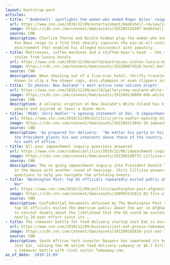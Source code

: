 ```yaml
---
layout: bootstrap-post
articles:
- title: "'Bombshell' spotlights the women who ended Roger Ailes' reign"
  url: https://www.cnn.com/2019/12/09/entertainment/bombshell-review/index.html
  image: https://cdn.cnn.com/cnnnext/dam/assets/191205143407-bombshell-charlize-theron-super-tease.jpg
  source: CNN
  description: Charlize Theron and Nicole Kidman play the women who ended Roger Ailes'
    Fox News reign in a film that sharply captures the win-at-all-costs corporate
    environment that enabled his alleged misconduct with impunity.
- title: Mattresses, coffee machines and a stuffed boar's head -- the surprising things
    stolen from luxury hotels
  url: https://www.cnn.com/2019/12/09/world/mattresses-stolen-luxury-hotels-intl-scli/index.html
  image: https://cdn.cnn.com/cnnnext/dam/assets/191209074326-hotel-mattress-restricted-super-tease.jpg
  source: CNN
  description: When checking out of a five-star hotel, thrifty travelers have been
    known to slip a few shower caps, mini-shampoos or even slippers into their suitcases.
- title: 'In photos: New Zealand''s most active cone volcano erupts'
  url: https://www.cnn.com/2019/12/09/world/gallery/new-zealand-white-island-volcano-eruption-intl/index.html
  image: https://cdn.cnn.com/cnnnext/dam/assets/191209130809-04b-white-island-volcano-eruption-1209-super-tease.jpg
  source: CNN
  description: A volcanic eruption on New Zealand's White Island has killed several
    people and injured at least a dozen more.
- title: 'READ: Jerry Nadler''s opening statement at Dec. 9 impeachment hearing'
  url: https://www.cnn.com/2019/12/09/politics/jerry-nadler-opening-statement-impeachment-hearing/index.html
  image: https://cdn.cnn.com/cnnnext/dam/assets/191204113841-15-impeachment-hearing-1204-nadler-super-tease.jpg
  source: CNN
  description: 'As prepared for delivery:  "No matter his party or his politics, if
    the President places his own interests above those of the country, he betrays
    his oath of office.'
- title: All your impeachment inquiry questions answered
  url: https://www.cnn.com/videos/politics/2019/12/06/impeachment-inquiry-house-judiciary-hearing-trump-pelosi-cillizza-the-point.cnn
  image: https://cdn.cnn.com/cnnnext/dam/assets/191206180732-cillizza-qa-2-super-tease.jpg
  source: CNN
  description: The on going impeachment inquiry into President Donald Trump is continuing
    in the House with another round of hearings. Chris Cillizza answers all your impeachment
    questions to help you navigate the unfolding events.
- title: 'Washington Post: Top US officials repeatedly misled public about Afghanistan
    War'
  url: https://www.cnn.com/2019/12/09/politics/washington-post-afghanistan-war-investigation/index.html
  image: https://cdn.cnn.com/cnnnext/dam/assets/180903141812-02-file-afghanistan-war-us-super-tease.jpg
  source: CNN
  description: Confidential documents obtained by The Washington Post reveal that
    top US officials misled the American public about the war in Afghanistan in order
    to conceal doubts about the likelihood that the US could be successful in the
    nearly 20-year effort since its …
- title: The takeover battle for food delivery startup Just Eat is escalating
  url: https://www.cnn.com/2019/12/09/business/just-eat-prosus-takeaway/index.html
  image: https://cdn.cnn.com/cnnnext/dam/assets/191209102626-just-eat-file-restricted-super-tease.jpg
  source: CNN
  description: South African tech investor Naspers has sweetened its hostile bid for
    Just Eat, valuing the UK online food delivery company at $6.7 billion and escalating
    a takeover battle with rival suitor Takeaway.com.
as_of_date: '2019-12-09'
---
```


